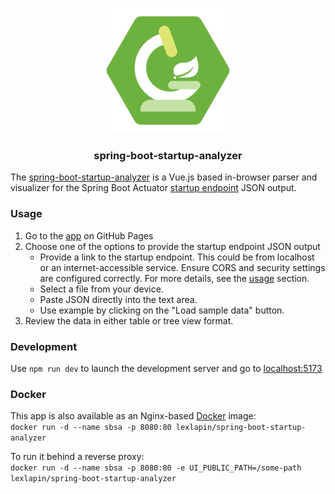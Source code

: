 <p align="center">
    <a href="https://alexey-lapin.github.io/spring-boot-startup-analyzer/">
        <img src="https://raw.githubusercontent.com/alexey-lapin/spring-boot-startup-analyzer/readme/public/logo.svg" width="200"></img>
    </a>
</p>
<h3 align="center">spring-boot-startup-analyzer</h3>

The [spring-boot-startup-analyzer](https://alexey-lapin.github.io/spring-boot-startup-analyzer/) is a Vue.js based
in-browser parser and visualizer for the Spring Boot Actuator
[startup endpoint](https://docs.spring.io/spring-boot/docs/current/actuator-api/htmlsingle/#startup) JSON output.

### Usage

1. Go to the [app](https://alexey-lapin.github.io/spring-boot-startup-analyzer/) on GitHub Pages
2. Choose one of the options to provide the startup endpoint JSON output
    - Provide a link to the startup endpoint. This could be from localhost or an internet-accessible service.
      Ensure CORS and security settings are configured correctly. For more details, see
      the [usage](https://alexey-lapin.github.io/spring-boot-startup-analyzer/#/usage) section.
    - Select a file from your device.
    - Paste JSON directly into the text area.
    - Use example by clicking on the "Load sample data" button.
3. Review the data in either table or tree view format.

### Development

Use `npm run dev` to launch the development server and go to [localhost:5173](http://localhost:5173)

### Docker

This app is also available as an
Nginx-based [Docker](https://hub.docker.com/r/lexlapin/spring-boot-startup-analyzer/tags) image:  
`docker run -d --name sbsa -p 8080:80 lexlapin/spring-boot-startup-analyzer`

To run it behind a reverse proxy:  
`docker run -d --name sbsa -p 8080:80 -e UI_PUBLIC_PATH=/some-path lexlapin/spring-boot-startup-analyzer`